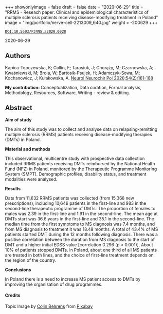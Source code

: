 +++
showonlyimage = false
draft = false
date = "2020-06-29"
title = "RRMS - Reseach paper: Clinical and epidemiological characteristics of multiple sclerosis patients receiving disease-modifying treatment in Poland"
image = "img/portfolio/nerve-cell-2213009_640.jpg"
weight = -200629
+++


[`DOI:10.5603/PJNNS.a2020.0020`](https://doi.org/10.5603/PJNNS.a2020.0020)

2020-06-29

<!--more-->

## Authors

Kapica-Topczewska, K; Collin, F; Tarasiuk, J; Chorąży, M;
Czarnowska, A; Kwaśniewski, M; Brola, W; 
Bartosik-Psujek, H; Adamczyk-Sowa, M; Kochanowicz, J;
Kułakowska, A.
[Neurol Neurochir Pol 2020;54(2):161-168](
https://doi.org/10.5603/PJNNS.a2020.0020
)

**My contribution:** Conceptualization, Data curation, Formal
analysis, Methodology, Resources, Software,
Writing - review & editing.

## Abstract

**Aim of study**

The aim of this study was to collect and analyse data on
relapsing-remitting multiple sclerosis (RRMS) patients
receiving disease-modifying therapies (DMTs) in Poland.

**Material and methods**

This observational, multicentre study with prospective data
collection included RRMS patients receiving DMTs reimbursed by
the National Health Fund (NFZ) in Poland, monitored by the
Therapeutic Programme Monitoring System (SMPT). Demographic
profiles, disability status, and treatment modalities were
analysed.

**Results**

Data from 11,632 RRMS patients was collected
(from 15,368 new prescriptions), including 10,649 patients in
the first-line and 983 in the second-line therapeutic
programme of DMTs. The proportion of females to males was
2.39 in the first-line and 1.91 in the second-line. The mean
age at DMTs start was 36.6 years in the first-line and 35.1 in
the second-line. The median time from the first symptoms to MS
diagnosis was 7.4 months, and from MS diagnosis to treatment
it was 18.48 months. A total of 43.4% of MS patients started
DMT during the 12 months following diagnosis. There was a
positive correlation between the duration from MS diagnosis to
the start of DMT and a higher initial EDSS value
[correlation 0.296 (p &lt; 0.001)]. About 10% of patients
stopped DMTs. In Poland, about one third of all MS patients
are treated in both lines, and the choice of first-line
treatment depends on the region of the country.

**Conclusions**

In Poland there is a need to increase MS patient access to
DMTs by improving the organisation of drug programmes.

#### Credits
Topic Image by <a href="https://pixabay.com/users/colin00b-346653/?utm_source=link-attribution&amp;utm_medium=referral&amp;utm_campaign=image&amp;utm_content=2213009">Colin Behrens</a> from <a href="https://pixabay.com/?utm_source=link-attribution&amp;utm_medium=referral&amp;utm_campaign=image&amp;utm_content=2213009">Pixabay</a>
